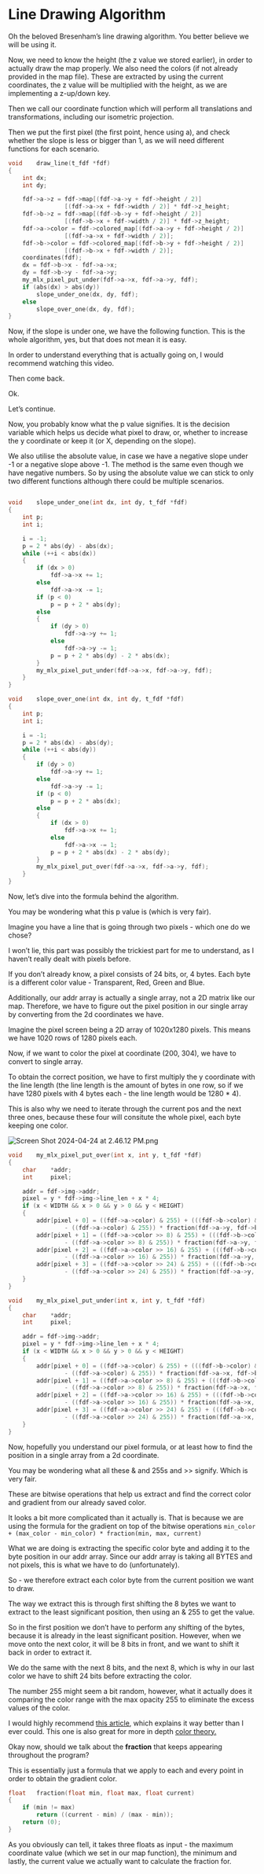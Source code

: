 # Line Drawing Algorithm

Oh the beloved Bresenham’s line drawing algorithm. You better believe we will be using it. 

Now, we need to know the height (the z value we stored earlier), in order to actually draw the map properly. We also need the colors (if not already provided in the map file). These are extracted by using the current coordinates, the z value will be multiplied with the height, as we are implementing a z-up/down key.

Then we call our coordinate function which will perform all translations and transformations, including our isometric projection. 

Then we put the first pixel (the first point, hence using a), and check whether the slope is less or bigger than 1, as we will need different functions for each scenario. 

```c
void	draw_line(t_fdf *fdf)
{
	int	dx;
	int	dy;

	fdf->a->z = fdf->map[(fdf->a->y + fdf->height / 2)]
				[(fdf->a->x + fdf->width / 2)] * fdf->z_height;
	fdf->b->z = fdf->map[(fdf->b->y + fdf->height / 2)]
				[(fdf->b->x + fdf->width / 2)] * fdf->z_height;
	fdf->a->color = fdf->colored_map[(fdf->a->y + fdf->height / 2)]
				[(fdf->a->x + fdf->width / 2)];
	fdf->b->color = fdf->colored_map[(fdf->b->y + fdf->height / 2)]
				[(fdf->b->x + fdf->width / 2)];
	coordinates(fdf);
	dx = fdf->b->x - fdf->a->x;
	dy = fdf->b->y - fdf->a->y;
	my_mlx_pixel_put_under(fdf->a->x, fdf->a->y, fdf);
	if (abs(dx) > abs(dy))
		slope_under_one(dx, dy, fdf);
	else
		slope_over_one(dx, dy, fdf);
}
```

Now, if the slope is under one, we have the following function. This is the whole algorithm, yes, but that does not mean it is easy. 

In order to understand everything that is actually going on, I would recommend watching this video. 

Then come back. 

Ok. 

Let’s continue. 

Now, you probably know what the p value signifies. It is the decision variable which helps us decide what pixel to draw, or, whether to increase the y coordinate or keep it (or X, depending on the slope). 

We also utilise the absolute value, in case we have a negative slope under -1 or a negative slope above -1. The method is the same even though we have negative numbers. So by using the absolute value we can stick to only two different functions although there could be multiple scenarios. 

```c

void	slope_under_one(int dx, int dy, t_fdf *fdf)
{
	int	p;
	int i;

	i = -1;
	p = 2 * abs(dy) - abs(dx);
	while (++i < abs(dx))
	{
		if (dx > 0)
			fdf->a->x += 1;
		else
			fdf->a->x -= 1;
		if (p < 0)
			p = p + 2 * abs(dy);
		else
		{
			if (dy > 0)
				fdf->a->y += 1;
			else
				fdf->a->y -= 1;
			p = p + 2 * abs(dy) - 2 * abs(dx);
		}
		my_mlx_pixel_put_under(fdf->a->x, fdf->a->y, fdf);
	}
}

void	slope_over_one(int dx, int dy, t_fdf *fdf)
{
	int p;
	int i;

	i = -1;
	p = 2 * abs(dx) - abs(dy);
	while (++i < abs(dy))
	{
		if (dy > 0)
			fdf->a->y += 1;
		else
			fdf->a->y -= 1;
		if (p < 0)
			p = p + 2 * abs(dx);
		else
		{
			if (dx > 0)
				fdf->a->x += 1;
			else
				fdf->a->x -= 1;
			p = p + 2 * abs(dx) - 2 * abs(dy);
		}
		my_mlx_pixel_put_over(fdf->a->x, fdf->a->y, fdf);
	}
}
```

Now, let’s dive into the formula behind the algorithm.

You may be wondering what this p value is (which is very fair). 

Imagine you have a line that is going through two pixels - which one do we chose?



I won’t lie, this part was possibly the trickiest part for me to understand, as I haven’t really dealt with pixels before. 

If you don’t already know, a pixel consists of 24 bits, or, 4 bytes. Each byte is a different color value - Transparent, Red, Green and Blue.

Additionally, our addr array is actually a single array, not a 2D matrix like our map. Therefore, we have to figure out the pixel position in our single array by converting from the 2d coordinates we have. 

Imagine the pixel screen being a 2D array of 1020x1280 pixels. This means we have 1020 rows of 1280 pixels each. 

Now, if we want to color the pixel at coordinate (200, 304), we have to convert to single array. 

To obtain the correct position, we have to first multiply the y coordinate with the line length (the line length is the amount of bytes in one row, so if we have 1280 pixels with 4 bytes each - the line length would be 1280 * 4). 

This is also why we need to iterate through the current pos and the next three ones, because these four will consitute the whole pixel, each byte keeping one color. 

![Screen Shot 2024-04-24 at 2.46.12 PM.png](Line%20Drawing%20Algorithm%2071eea765afef4bd4806286ec78dc6ff5/Screen_Shot_2024-04-24_at_2.46.12_PM.png)

```c
void	my_mlx_pixel_put_over(int x, int y, t_fdf *fdf)
{
	char	*addr;
	int		pixel;

	addr = fdf->img->addr;
	pixel = y * fdf->img->line_len + x * 4;
	if (x < WIDTH && x > 0 && y > 0 && y < HEIGHT)
	{
		addr[pixel + 0] = ((fdf->a->color) & 255) + (((fdf->b->color) & 255)
				- ((fdf->a->color) & 255)) * fraction(fdf->a->y, fdf->b->y, y);
		addr[pixel + 1] = ((fdf->a->color >> 8) & 255) + (((fdf->b->color >> 8) & 255)
				- ((fdf->a->color >> 8) & 255)) * fraction(fdf->a->y, fdf->b->y, y);
		addr[pixel + 2] = ((fdf->a->color >> 16) & 255) + (((fdf->b->color >> 16) & 255)
				- ((fdf->a->color >> 16) & 255)) * fraction(fdf->a->y, fdf->b->y, y);
		addr[pixel + 3] = ((fdf->a->color >> 24) & 255) + (((fdf->b->color >> 24) & 255)
				- ((fdf->a->color >> 24) & 255)) * fraction(fdf->a->y, fdf->b->y, y);
	}
}

void	my_mlx_pixel_put_under(int x, int y, t_fdf *fdf)
{
	char	*addr;
	int		pixel;

	addr = fdf->img->addr;
	pixel = y * fdf->img->line_len + x * 4;
	if (x < WIDTH && x > 0 && y > 0 && y < HEIGHT)
	{
		addr[pixel + 0] = ((fdf->a->color) & 255) + (((fdf->b->color) & 255)
				- ((fdf->a->color) & 255)) * fraction(fdf->a->x, fdf->b->x, x);
		addr[pixel + 1] = ((fdf->a->color >> 8) & 255) + (((fdf->b->color >> 8) & 255)
				- ((fdf->a->color >> 8) & 255)) * fraction(fdf->a->x, fdf->b->x, x);
		addr[pixel + 2] = ((fdf->a->color >> 16) & 255) + (((fdf->b->color >> 16) & 255)
				- ((fdf->a->color >> 16) & 255)) * fraction(fdf->a->x, fdf->b->x, x);
		addr[pixel + 3] = ((fdf->a->color >> 24) & 255) + (((fdf->b->color >> 24) & 255)
				- ((fdf->a->color >> 24) & 255)) * fraction(fdf->a->x, fdf->b->x, x);
	}
}
```

Now, hopefully you understand our pixel formula, or at least how to find the position in a single array from a 2d coordinate. 

You may be wondering what all these & and 255s and >> signify. Which is very fair. 

These are bitwise operations that help us extract and find the correct color and gradient from our already saved color. 

It looks a bit more complicated than it actually is. That is because we are using the formula for the gradient on top of the bitwise operations `min_color + (max_color - min_color) * fraction(min, max, current)` 

What we are doing is extracting the specific color byte and adding it to the byte position in our addr array. Since our addr array is taking all BYTES and not pixels, this is what we have to do (unfortunately).

So - we therefore extract each color byte from the current position we want to draw. 

The way we extract this is through first shifting the 8 bytes we want to extract to the least significant position, then using an & 255 to get the value. 

So in the first position we don’t have to perform any shifting of the bytes, because it is already in the least significant position. However, when we move onto the next color, it will be 8 bits in front, and we want to shift it back in order to extract it. 

We do the same with the next 8 bits, and the next 8, which is why in our last color we have to shift 24 bits before extracting the color. 

The number 255 might seem a bit random, however, what it actually does it comparing the color range with the max opacity 255 to eliminate the excess values of the color.

I would highly recommend [this article](https://aurelienbrabant.fr/blog/pixel-drawing-with-the-minilibx), which explains it way better than I ever could. This one is also great for more in depth [color theory.](https://03-jon-perez.gitbook.io/coding-library/c/minilibx/colores)

Okay now, should we talk about the **fraction** that keeps appearing throughout the program?

This is essentially just a formula that we apply to each and every point in order to obtain the gradient color. 

```c
float   fraction(float min, float max, float current)
{
    if (min != max)
        return ((current - min) / (max - min));
    return (0);
}
```

As you obviously can tell, it takes three floats as input - the maximum coordinate value (which we set in our map function), the minimum and lastly, the current value we actually want to calculate the fraction for.
